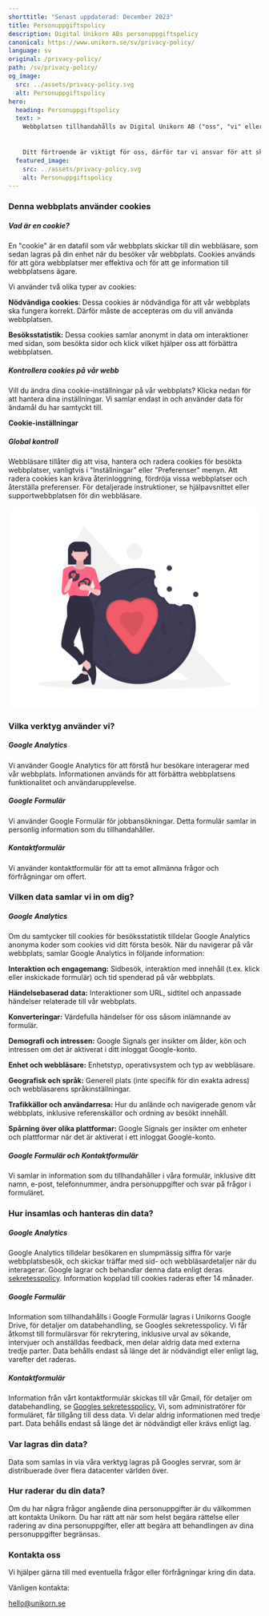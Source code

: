 ```yaml
---
shorttitle: "Senast uppdaterad: December 2023"
title: Personuppgiftspolicy
description: Digital Unikorn ABs personuppgiftspolicy
canonical: https://www.unikorn.se/sv/privacy-policy/
language: sv
original: /privacy-policy/
path: /sv/privacy-policy/
og_image:
  src: ../assets/privacy-policy.svg
  alt: Personuppgiftspolicy
hero:
  heading: Personuppgiftspolicy
  text: >
    Webbplatsen tillhandahålls av Digital Unikorn AB ("oss", "vi" eller "vår").


    Ditt förtroende är viktigt för oss, därför tar vi ansvar för att skydda din integritet. Vår personuppgiftspolicy täcker hur vi hanterar och skyddar dina personuppgifter.
  featured_image:
    src: ../assets/privacy-policy.svg
    alt: Personuppgiftspolicy
---
```

### Denna webbplats använder cookies

##### Vad är en cookie?

En "cookie" är en datafil som vår webbplats skickar till din webbläsare, som sedan lagras på din enhet när du besöker vår webbplats. Cookies används för att göra webbplatser mer effektiva och för att ge information till webbplatsens ägare.

Vi använder två olika typer av cookies:

**Nödvändiga cookies**: Dessa cookies är nödvändiga för att vår webbplats ska fungera korrekt. Därför måste de accepteras om du vill använda webbplatsen.

**Besöksstatistik:** Dessa cookies samlar anonymt in data om interaktioner med sidan, som besökta sidor och klick vilket hjälper oss att förbättra webbplatsen.

##### Kontrollera cookies på vår webb

Vill du ändra dina cookie-inställningar på vår webbplats? Klicka nedan för att hantera dina inställningar. Vi samlar endast in och använder data för ändamål du har samtyckt till. 

**Cookie-inställningar**

##### Global kontroll

Webbläsare tillåter dig att visa, hantera och radera cookies för besökta webbplatser, vanligtvis i "Inställningar" eller "Preferenser" menyn. Att radera cookies kan kräva återinloggning, fördröja vissa webbplatser och återställa preferenser. För detaljerade instruktioner, se hjälpavsnittet eller supportwebbplatsen för din webbläsare.

![Cookies Unikorn](../assets/cookies.png "Cookies Unikorn")

### Vilka verktyg använder vi?

##### Google Analytics

Vi använder Google Analytics för att förstå hur besökare interagerar med vår webbplats. Informationen används för att förbättra webbplatsens funktionalitet och användarupplevelse.

##### Google Formulär

Vi använder Google Formulär för jobbansökningar. Detta formulär samlar in personlig information som du tillhandahåller.

##### Kontaktformulär

Vi använder kontaktformulär för att ta emot allmänna frågor och förfrågningar om offert.

### Vilken data samlar vi in om dig?

##### Google Analytics

Om du samtycker till cookies för besöksstatistik tilldelar Google Analytics anonyma koder som cookies vid ditt första besök. När du navigerar på vår webbplats, samlar Google Analytics in följande information:

**Interaktion och engagemang:** Sidbesök, interaktion med innehåll (t.ex. klick eller inskickade formulär) och tid spenderad på vår webbplats.

**Händelsebaserad data:** Interaktioner som URL, sidtitel och anpassade händelser relaterade till vår webbplats.

**Konverteringar:** Värdefulla händelser för oss såsom inlämnande av formulär.

**Demografi och intressen:** Google Signals ger insikter om ålder, kön och intressen om det är aktiverat i ditt inloggat Google-konto.

**Enhet och webbläsare:** Enhetstyp, operativsystem och typ av webbläsare.

**Geografisk och språk:** Generell plats (inte specifik för din exakta adress) och webbläsarens språkinställningar.

**Trafikkällor och användarresa:** Hur du anlände och navigerade genom vår webbplats, inklusive referenskällor och ordning av besökt innehåll.

**Spårning över olika plattformar:** Google Signals ger insikter om enheter och plattformar när det är aktiverat i ett inloggat Google-konto.

##### Google Formulär och Kontaktformulär

Vi samlar in information som du tillhandahåller i våra formulär, inklusive ditt namn, e-post, telefonnummer, andra personuppgifter och svar på frågor i formuläret.

### Hur insamlas och hanteras din data?

##### Google Analytics

Google Analytics tilldelar besökaren en slumpmässig siffra för varje webbplatsbesök, och skickar träffar med sid- och webbläsardetaljer när du interagerar. Google lagrar och behandlar denna data enligt deras [sekretesspolicy](https://developers.google.com/analytics/devguides/collection/analyticsjs/cookie-usage). Information kopplad till cookies raderas efter 14 månader.

##### Google Formulär

Information som tillhandahålls i Google Formulär lagras i Unikorns Google Drive, för detaljer om databehandling, se Googles sekretesspolicy. Vi får åtkomst till formulärsvar för rekrytering, inklusive urval av sökande, intervjuer och anställdas feedback, men delar aldrig data med externa tredje parter. Data behålls endast så länge det är nödvändigt eller enligt lag, varefter det raderas.

##### Kontaktformulär

Information från vårt kontaktformulär skickas till vår Gmail, för detaljer om databehandling, se [Googles sekretesspolicy.](https://policies.google.com/privacy#intro) Vi, som administratörer för formuläret, får tillgång till dess data. Vi delar aldrig informationen med tredje part. Data behålls endast så länge det är nödvändigt eller krävs enligt lag.

### Var lagras din data?

Data som samlas in via våra verktyg lagras på Googles servrar, som är distribuerade över flera datacenter världen över.

### Hur raderar du din data?

Om du har några frågor angående dina personuppgifter är du välkommen att kontakta Unikorn. Du har rätt att när som helst begära rättelse eller radering av dina personuppgifter, eller att begära att behandlingen av dina personuppgifter begränsas.

### Kontakta oss

Vi hjälper gärna till med eventuella frågor eller förfrågningar kring din data.

Vänligen kontakta:

hello@unikorn.se